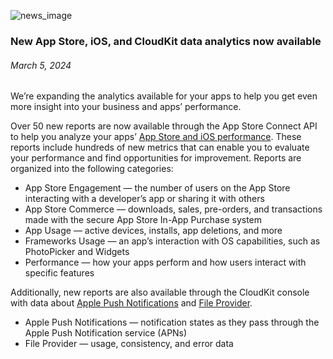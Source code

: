<!-- ### MySkills
BootStrap & React.js  
<img src="https://img.shields.io/badge/HTML5-E34F26?style=flat-square&logo=HTML5&logoColor=white"/></a>
<img src="https://img.shields.io/badge/CSS3-1572B6?style=flat-square&logo=CSS3&logoColor=white"/></a>
<img src="https://img.shields.io/badge/JavaScript-F7DF1E?style=flat-square&logo=JavaScript&logoColor=white"/></a>
<img src="https://img.shields.io/badge/React.js-1E8CBE?style=flat-square&logo=JavaScript&logoColor=white"/></a>   -->

<!-- Android & IOS  
<img src="https://img.shields.io/badge/Java-007396?style=flat-square&logo=Java&logoColor=white"/></a>
<img src="https://img.shields.io/badge/Swift-F05138?style=flat-square&logo=Swift&logoColor=white"/></a> -->
<!-- 
Languages  
<img src="https://img.shields.io/badge/C-A8B9CC?style=flat-square&logo=C&logoColor=white"/></a>
<img src="https://img.shields.io/badge/C++-00599C?style=flat-square&logo=C%2B%2B&logoColor=white"/></a>
<img src="https://img.shields.io/badge/Python-3776AB?style=flat-square&logo=Python&logoColor=white"/></a>

algorithms  
<img src="https://img.shields.io/badge/Baekjoon-Gold4-gold?style=flat-square&labelColor=004088"/></a> -->
<!-- 
Contact  
[<img src="https://img.shields.io/badge/l06094@gmail.com-EA4335?style=flat-square&logo=Gmail&logoColor=white"/>](l06094@gmail.com)
<a href="dlwjsgml02@naver.com"><img src="https://img.shields.io/badge/dlwjsgml02@naver.com-0ABF53?style=flat-square&logo=Nintendo&logoColor=white"/></a>
<img src="https://img.shields.io/badge/jeon__hui__22-E4405F?style=flat-square&logo=Instagram&logoColor=white"/></a>  

---
![Top Langs](https://github-readme-stats.vercel.app/api/top-langs/?username=6810779s&layout=compact&theme=algolia) 

![Jeonhui's GitHub stats](https://github-readme-stats.vercel.app/api?username=Jeonhui&show_icons=true&theme=algolia)  
 -->

<!-- [![Solved.ac
프로필](http://mazassumnida.wtf/api/v2/generate_badge?boj=whas02)](https://solved.ac/whas02)  

# IOS developer News -->

<!--
 <pre>
    ___  _______   ________  ________   ___  ___  ___  ___  ___     
   |\  \|\  ___ \ |\   __  \|\   ___  \|\  \|\  \|\  \|\  \|\  \    
   \ \  \ \   __/|\ \  \|\  \ \  \\ \  \ \  \\\  \ \  \\\  \ \  \   
 __ \ \  \ \  \_|/_\ \  \\\  \ \  \\ \  \ \   __  \ \  \\\  \ \  \  
|\  \\_\  \ \  \_|\ \ \  \\\  \ \  \\ \  \ \  \ \  \ \  \\\  \ \  \ 
\ \________\ \_______\ \_______\ \__\\ \__\ \__\ \__\ \_______\ \__\
 \|________|\|_______|\|_______|\|__| \|__|\|__|\|__|\|_______|\|__|</pre>
                                                          
                                                                    
-->                                                                    
![news_image](https://developer.apple.com/assets/elements/icons/asc-outline/asc-outline-128x128_2x.png)  
###  New App Store, iOS, and CloudKit data analytics now available  
###### March 5, 2024  
<div class="article-text"><p>We’re expanding the analytics available for your apps to help you get even more insight into your business and apps’ performance.</p><p>Over 50 new reports are now available through the App Store Connect API to help you analyze your apps’ <a href="https://developer.apple.com/documentation/appstoreconnectapi/analytics">App Store and iOS performance</a>. These reports include hundreds of new metrics that can enable you to evaluate your performance and find opportunities for improvement. Reports are organized into the following categories:</p><ul>
<li>App Store Engagement — the number of users on the App Store interacting with a developer’s app or sharing it with others</li>
<li>App Store Commerce — downloads, sales, pre-orders, and transactions made with the secure App Store In-App Purchase system</li>
<li>App Usage — active devices, installs, app deletions, and more</li>
<li>Frameworks Usage — an app’s interaction with OS capabilities, such as PhotoPicker and Widgets</li>
<li>Performance — how your apps perform and how users interact with specific features</li>
</ul><p>Additionally, new reports are also available through the CloudKit console with data about <a href="https://developer.apple.com/documentation/pushkit/exporting-delivery-metrics-logs">Apple Push Notifications</a> and <a href="https://developer.apple.com/documentation/fileprovider/exporting_file_provider_metrics_data">File Provider</a>.</p><ul>
<li>Apple Push Notifications — notification states as they pass through the Apple Push Notification service (APNs)</li>
<li>File Provider — usage, consistency, and error data</li>
</ul></div>